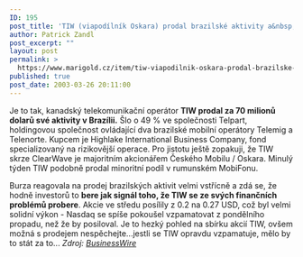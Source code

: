 ```yaml
---
ID: 195
post_title: 'TIW (viapodílník Oskara) prodal brazilské aktivity a&nbsp;přesvědčuje&#8230;'
author: Patrick Zandl
post_excerpt: ""
layout: post
permalink: >
  https://www.marigold.cz/item/tiw-viapodilnik-oskara-prodal-brazilske-aktivity-a-presvedcuje
published: true
post_date: 2003-03-26 20:11:00
---
```

<P>Je to tak, kanadský telekomunikační operátor <STRONG>TIW prodal za 70 milionů dolarů své aktivity v Brazílii.</STRONG> Šlo o 49 % ve společnosti Telpart, holdingovou společnost&#160;ovládající dva brazilské mobilní operátory Telemig a Telenorte. Kupcem je Highlake International Business Company, fond specializovaný na rizikovější operace. Pro jistotu ještě zopakuji, že TIW skrze ClearWave je majoritním akcionářem Českého Mobilu / Oskara. Minulý týden TIW podobně prodal minoritní podíl v rumunském MobiFonu. </P>
<P>Burza reagovala na prodej brazilských aktivit velmi vstřícně a zdá se, že hodně investorů to <STRONG>bere jak signál toho, že TIW se ze svých finančních problémů probere</STRONG>. Akcie ve středu posílily z 0.2 na 0.27 USD, což byl velmi solidní výkon - Nasdaq se spíše pokoušel vzpamatovat z pondělního propadu, než že by posiloval. Je to hezký pohled na sbírku akcií TIW, ovšem možná s prodejem nespěchejte...jestli se TIW opravdu vzpamatuje, mělo by to stát za to... <EM>Zdroj: </EM><A href="http://home.businesswire.com/portal/site/home/index.jsp?epi-content=NEWS_VIEW_TYPE&amp;newsId=20030326005444&amp;newsLang=en&amp;beanID=202776713&amp;viewID=news_view" target=_blank><EM>BusinessWire</EM></A></P>